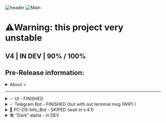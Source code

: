 ![header](https://github.com/Agzes/Pc-Stat-Bot/assets/103037173/9cf32379-06c7-40bd-9d85-9ba0d5a144c2)
![Main](https://github.com/Agzes/Pc-Stat-Bot/assets/103037173/577139b8-ad7e-48af-a628-cf466aeb305c)


# ⚠️Warning: this project very unstable



## V4 | IN DEV | 90% / 100%
## Pre-Release information:
<details><summary>About > </summary>

---
### UI:
* Home
* Terminal
* Plugins
* "Dark" - very simpl level (just chat with duckduckgo ai)
* Settings
* RU Language support
### Telegram bot:
/* full from V3 */
* Support with UI 
* Music Management
* Video Management
* Bot Management
* Sound Management
* Pc Management
* Plugins: 
  * KeyBoard management:
    * Eng lang support
    * Rus lang support
    * Change language
  * Mouse management:
    * move
    * right/left button 
  * Data management:
    * Explorer in telegram
    * Download from PC
    * Upload on PC 
* AI Chat: Just Chat with gpt3.5 (duckduckgo)
### "Dark" - just duckduckgo AI
---

</details>

---
<details><summary>✅ UI - FINISHED </summary>
  
- [x] UI:
  - [x] Home
  - [x] Terminal
  - [x] Statistics
  - [x] Plugins
  - [x] "Dark"
  - [ ] _Panel_ - IN v.4.1
  - [x] Settings
  - [ ] _Themes_ - IN v.4.1
  - [x] Russian language support
  - [x] Notify/information window
</details>

<details><summary>✅ Telegram Bot - FINISHED (but with out terminal msg (WIP) ) </summary>
  
- [x] Telegram Bot:
  - [ ] Debug/add info in Terminal  
  - [x] Support with UI 
  - [x] Music Management
  - [x] Video Management
  - [x] Bot Management
  - [x] Sound Management
  - [x] Pc Management
  - [ ] Plugins:
    - [x] KeyBoard management:
      - [x] Eng lang support
      - [x] Rus lang support
      - [x] Change language
    - [x] Mouse management:
      - [x] move
      - [x] right/left button 
    - [x] Data management:
      - [x] Explorer in telegram
      - [x] Download from PC
      - [x] Upload on PC 
    - [x] AI Chat:
      - [x] Just Chat with gpt3.5 (duckduckgo)
      - [ ] _set provider_ - IN v.4.1
      - [ ] _add prompt_ - IN v.4.1
      - [ ] _generate image_ - IN v.4.1
      - [ ] _gpt3.5/gpt4.0/other model_ - IN v.4.1
      - [ ] _gpt-4o (50%/50%)_ - IN v.4.1
</details>

<details><summary>🔴 PC-DS-Info_Bot - SKIPED (wait in v.4.1) </summary>
  
- [ ] PC-DS-Info_Bot (basic lvl)
  - [ ] Real Time Statistic in status
  - [ ] Real Time Statistic in "play in"
  - [ ] Some basic comand
</details>
<details><summary>🛠️ "Dark" alpha - in DEV </summary>
  
- [ ] "Dark":
  - [ ] final lines
  - [x] Add microphone use
  - [x] Add recognizer
  - [x] AI answer
  - [x] Add functional for answer
</details>




